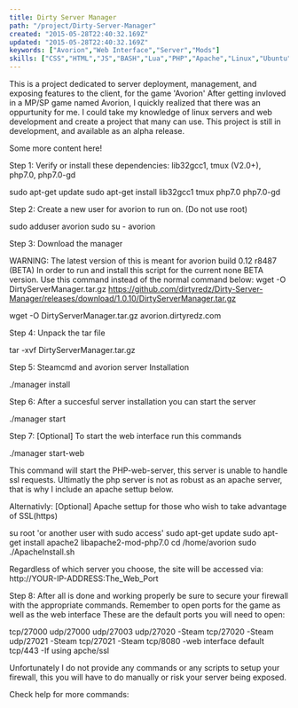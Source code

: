 ```yaml
---
title: Dirty Server Manager
path: "/project/Dirty-Server-Manager"
created: "2015-05-28T22:40:32.169Z"
updated: "2015-05-28T22:40:32.169Z"
keywords: ["Avorion","Web Interface","Server","Mods"]
skills: ["CSS","HTML","JS","BASH","Lua","PHP","Apache","Linux","Ubuntu","Github"]
---
```

<center-content>
This is a project dedicated to server deployment, management, and exposing features to the client, for the game 'Avorion'
</center-content>

<project-summary>
After getting invloved in a MP/SP game named Avorion, I quickly realized that there was an oppurtunity for me. I could take my knowledge of linux servers and web development and create a project that many can use. This project is still in development, and available as an alpha release.
</project-summary>

Some more content here!


<code-display language="language-bash">
  Step 1: Verify or install these dependencies: lib32gcc1, tmux (V2.0+), php7.0, php7.0-gd

  sudo apt-get update
  sudo apt-get install lib32gcc1 tmux php7.0 php7.0-gd

  Step 2: Create a new user for avorion to run on. (Do not use root)

  sudo adduser avorion
  sudo su - avorion

  Step 3: Download the manager

  WARNING: The latest version of this is meant for avorion build 0.12 r8487 (BETA)
        In order to run and install this script for the current none BETA version.
          Use this command instead of the normal command below:
          wget -O DirtyServerManager.tar.gz https://github.com/dirtyredz/Dirty-Server-Manager/releases/download/1.0.10/DirtyServerManager.tar.gz

  wget -O DirtyServerManager.tar.gz avorion.dirtyredz.com

  Step 4: Unpack the tar file

  tar -xvf DirtyServerManager.tar.gz

  Step 5: Steamcmd and avorion server Installation

  ./manager install

  Step 6: After a succesful server installation you can start the server

  ./manager start

  Step 7: [Optional] To start the web interface run this commands

  ./manager start-web

  This command will start the PHP-web-server, this server is unable to handle ssl requests.
  Ultimatly the php server is not as robust as an apache server, that is why I include an apache settup below.

  Alternativly: [Optional] Apache settup for those who wish to take advantage of SSL(https)

  su root           'or another user with sudo access'
  sudo apt-get update
  sudo apt-get install apache2 libapache2-mod-php7.0
  cd /home/avorion
  sudo ./ApacheInstall.sh

  Regardless of which server you choose, the site will be accessed via:
  http://YOUR-IP-ADDRESS:The_Web_Port

  Step 8: After all is done and working properly be sure to secure your firewall with the appropriate commands. Remember to open ports for the game as well as the web interface These are the default ports you will need to open:

  tcp/27000
  udp/27000
  udp/27003
  udp/27020  -Steam
  tcp/27020  -Steam
  udp/27021  -Steam
  tcp/27021  -Steam
  tcp/8080   -web interface default
  tcp/443    -If using apche/ssl

  Unfortunately I do not provide any commands or any scripts to setup your firewall, this you will have to do manually or risk your server being exposed.

  Check help for more commands:
</code-display>
